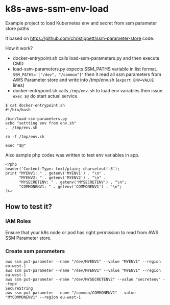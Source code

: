 # k8s-aws-ssm-env-load
Example project to load Kubernetes env and secret from ssm parameter store paths 

It based on https://github.com/christippett/ssm-parameter-store code.

How it work?

* docker-entrypoint.sh calls load-ssm-parameters.py and then execute CMD
* load-ssm-parameters.py expects SSM_PATHS variable in list format. ` SSM_PATHS='["/dev", "/common"]'`  then it read all ssm parameters from AWS Parameter store and write into /tmp/env.sh (`export ENV=VALUE` lines)
* docker-entrypoint.sh calls `/tmp/env.sh` to load env variables then issue `exec $@` do start actual service.

```
$ cat docker-entrypoint.sh 
#!/bin/bash

/bin/load-ssm-parameters.py
echo "settting env from env.sh"
.  /tmp/env.sh

rm -f /tmp/env.sh

exec "$@"

```

Also sample php codes was written to test env variables in app.

```
<?php
header('Content-Type: text/plain; charset=utf-8');
print "MYENV1: " . getenv('MYENV1') . "\n" .
      "MYENV2: " . getenv('MYENV2') . "\n" .
      "MYSECRETENV: " . getenv('MYSECRETENV') . "\n";
      "COMMONENV1: " . getenv('COMMONENV1') . "\n";
?>⏎ 
```


## How to test it?

### IAM Roles
Ensure that your k8s node or pod has right permission to read from AWS SSM Parameter store.

### Create ssm parameters

```
aws ssm put-parameter --name "/dev/MYENV1" --value "MYENV1" --region eu-west-1
aws ssm put-parameter --name "/dev/MYENV1" --value "MYENV1" --region eu-west-1
aws ssm put-parameter --name "/dev/MYSECRETENV2" --value "secretenv" --type 
SecureString
aws ssm put-parameter --name "/common/COMMONENV1" --value "MYCOMMONENV1" --region eu-west-1

```






